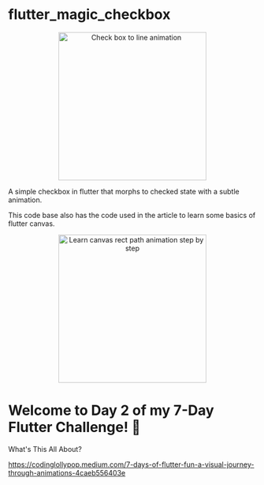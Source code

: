 # flutter_magic_checkbox
<p align="center">
  <img src="https://media4.giphy.com/media/v1.Y2lkPTc5MGI3NjExMDRmenJvenBxeG01MGY4N3BpMmxuMDNhNXVqOXVnNDhzeWJsZHd5eSZlcD12MV9pbnRlcm5hbF9naWZfYnlfaWQmY3Q9Zw/92usknMGMtk5j6qoCQ/giphy.gif" alt="Check box to line animation" width="300">
</p>
A simple checkbox in flutter that morphs to checked state with a subtle animation. 

This code base also has the code used in the article to learn some basics of flutter canvas. 
<p align="center">
  <img src="https://media4.giphy.com/media/v1.Y2lkPTc5MGI3NjExeGp2Zml6Mmo1aXpkd2Zxd2I1NGRnMjBydm1jNGJhbmFkZDlobmxocyZlcD12MV9pbnRlcm5hbF9naWZfYnlfaWQmY3Q9Zw/3P12uCmLQJAcHwgrJJ/giphy.gif" alt="Learn canvas rect path animation step by step" width="300">
</p>

# Welcome to Day 2 of my 7-Day Flutter Challenge! 🚀
What's This All About?

https://codinglollypop.medium.com/7-days-of-flutter-fun-a-visual-journey-through-animations-4caeb556403e



